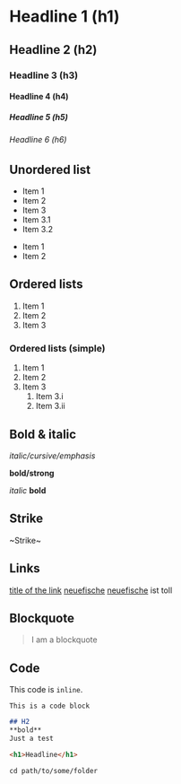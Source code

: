 # Headline 1 (h1) 
## Headline 2 (h2)
### Headline 3 (h3)
#### Headline 4 (h4)
##### Headline 5 (h5)
###### Headline 6 (h6)

## Unordered list

* Item 1
* Item 2
* Item 3
 * Item 3.1
 * Item 3.2
 
 - Item 1
 - Item 2

## Ordered lists 
1. Item 1
2. Item 2
3. Item 3

### Ordered lists (simple)
1. Item 1
1. Item 2
1. Item 3
    1. Item 3.i
    1. Item 3.ii

## Bold & italic

*italic/cursive/emphasis*

**bold/strong**

_italic_
__bold__

## Strike
~Strike~

## Links
[title of the link](https://neuefische.de)
[neuefische][neuefische]
[neuefische][neuefische] ist toll


## Blockquote
> I am a blockquote

## Code
This code is `inline`.

```
This is a code block
```
```md
## H2
**bold**
Just a test
```

```html
<h1>Headline</h1>
```
```shell
cd path/to/some/folder
```

[neuefische]: https://www.neuefische.de
[google]: https://www.google.com

